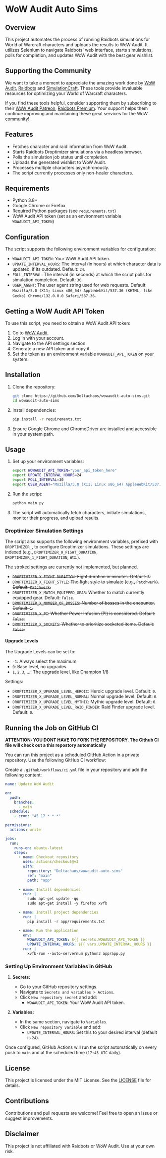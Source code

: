 # WoW Audit Auto Sims

## Overview
This project automates the process of running Raidbots simulations for World of Warcraft characters and uploads the results to WoW Audit. It utilizes Selenium to navigate Raidbots' web interface, starts simulations, polls for completion, and updates WoW Audit with the best gear wishlist.

## Supporting the Community
We want to take a moment to appreciate the amazing work done by [WoW Audit](https://wowaudit.com/), [Raidbots](https://www.raidbots.com/) and [SimulationCraft](https://www.simulationcraft.org/). These tools provide invaluable resources for optimizing your World of Warcraft characters.

If you find these tools helpful, consider supporting them by subscribing to their [WoW Audit Patreon](https://www.patreon.com/auditspreadsheet), [Raidbots Premium](https://www.raidbots.com/). Your support helps them continue improving and maintaining these great services for the WoW community!

## Features
- Fetches character and raid information from WoW Audit.
- Starts Raidbots Droptimizer simulations via a headless browser.
- Polls the simulation job status until completion.
- Uploads the generated wishlist to WoW Audit.
- Processes multiple characters asynchronously.
- The script currently processes only non-healer characters.

## Requirements
- Python 3.8+
- Google Chrome or Firefox
- Required Python packages (see `requirements.txt`)
- WoW Audit API token (set as an environment variable `WOWAUDIT_API_TOKEN`)

## Configuration
The script supports the following environment variables for configuration:

- `WOWAUDIT_API_TOKEN`: Your WoW Audit API token.
- `UPDATE_INTERVAL_HOURS`: The interval (in hours) at which character data is updated, if its outdated. Default: `24`.
- `POLL_INTERVAL`: The interval (in seconds) at which the script polls for simulation completion. Default: `30`.
- `USER_AGENT`: The user agent string used for web requests. Default: `Mozilla/5.0 (X11; Linux x86_64) AppleWebKit/537.36 (KHTML, like Gecko) Chrome/132.0.0.0 Safari/537.36`.

## Getting a WoW Audit API Token
To use this script, you need to obtain a WoW Audit API token:
1. Go to [WoW Audit](https://wowaudit.com/).
2. Log in with your account.
3. Navigate to the API settings section.
4. Generate a new API token and copy it.
5. Set the token as an environment variable `WOWAUDIT_API_TOKEN` on your system.

## Installation
1. Clone the repository:
   ```sh
   git clone https://github.com/Deltachaos/wowaudit-auto-sims.git
   cd wowaudit-auto-sims
   ```
2. Install dependencies:
   ```sh
   pip install -r requirements.txt
   ```
3. Ensure Google Chrome and ChromeDriver are installed and accessible in your system path.

## Usage
1. Set up your environment variables:
   ```sh
   export WOWAUDIT_API_TOKEN="your_api_token_here"
   export UPDATE_INTERVAL_HOURS=24
   export POLL_INTERVAL=30
   export USER_AGENT="Mozilla/5.0 (X11; Linux x86_64) AppleWebKit/537.36 (KHTML, like Gecko) Chrome/132.0.0.0 Safari/537.36"
   ```
2. Run the script:
   ```sh
   python main.py
   ```
3. The script will automatically fetch characters, initiate simulations, monitor their progress, and upload results.

### Droptimizer Simulation Settings
The script also supports the following environment variables, prefixed with `DROPTIMIZER_`, to configure Droptimizer simulations. These settings are indexed (e.g., `DROPTIMIZER_0_FIGHT_DURATION`, `DROPTIMIZER_1_FIGHT_DURATION`, etc.).

The stroked settings are currently not implemented, but planned.

- ~~`DROPTIMIZER_X_FIGHT_DURATION`: Fight duration in minutes. Default: `5`.~~
- ~~`DROPTIMIZER_X_FIGHT_STYLE`: The fight style to simulate (e.g., `Patchwerk`). Default: `Patchwerk`.~~
- `DROPTIMIZER_X_MATCH_EQUIPPED_GEAR`: Whether to match currently equipped gear. Default: `False`.
- ~~`DROPTIMIZER_X_NUMBER_OF_BOSSES`: Number of bosses in the encounter. Default: `1`.~~
- ~~`DROPTIMIZER_X_PI`: Whether Power Infusion (PI) is considered. Default: `False`.~~
- ~~`DROPTIMIZER_X_SOCKETS`: Whether to prioritize socketed items. Default: `False`.~~

#### Upgrade Levels

The Upgrade Levels can be set to:

- `-1`: Always select the maximum
- `0`: Base level, no upgrades
- `1`, `2`, `3`, ...: The upgrade level, like Champion 1/8

Settings:

- `DROPTIMIZER_X_UPGRADE_LEVEL_HEROIC`: Heroic upgrade level. Default: `0`.
- `DROPTIMIZER_X_UPGRADE_LEVEL_NORMAL`: Normal upgrade level. Default: `0`.
- `DROPTIMIZER_X_UPGRADE_LEVEL_MYTHIC`: Mythic upgrade level. Default: `0`.
- `DROPTIMIZER_X_UPGRADE_LEVEL_RAID_FINDER`: Raid Finder upgrade level. Default: `0`.

## Running the Job on GitHub CI

**ATTENTION: YOU DONT HAVE TO FORK THE REPOSITORY. The Github CI file will check out a this repostory automatically**

You can run this project as a scheduled GitHub Action in a private repository. Use the following GitHub CI workflow:

Create a `.github/workflows/ci.yml` file in your repository and add the following content:

```yaml
name: Update WoW Audit

on:
  push:
    branches:
      - main
  schedule:
    - cron: "45 17 * * *"

permissions:
  actions: write

jobs:
  run:
    runs-on: ubuntu-latest
    steps:
      - name: Checkout repository
        uses: actions/checkout@v3
        with:
          repository: "Deltachaos/wowaudit-auto-sims"
          ref: "main"
          path: "app"
          
      - name: Install dependencies
        run: |
          sudo apt-get update -qq
          sudo apt-get install -y firefox xvfb

      - name: Install project dependencies
        run: |
          pip install -r app/requirements.txt

      - name: Run the application
        env:
          WOWAUDIT_API_TOKEN: ${{ secrets.WOWAUDIT_API_TOKEN }}
          UPDATE_INTERVAL_HOURS: ${{ vars.UPDATE_INTERVAL_HOURS }}
        run: |
          xvfb-run --auto-servernum python3 app/app.py
```

### Setting Up Environment Variables in GitHub
1. **Secrets:**
   - Go to your GitHub repository settings.
   - Navigate to `Secrets and variables > Actions`.
   - Click `New repository secret` and add:
     - `WOWAUDIT_API_TOKEN`: Your WoW Audit API token.

2. **Variables:**
   - In the same section, navigate to `Variables`.
   - Click `New repository variable` and add:
     - `UPDATE_INTERVAL_HOURS`: Set this to your desired interval (default is `24`).

Once configured, GitHub Actions will run the script automatically on every push to `main` and at the scheduled time (`17:45 UTC` daily).

## License
This project is licensed under the MIT License. See the [LICENSE](LICENSE) file for details.

## Contributions
Contributions and pull requests are welcome! Feel free to open an issue or suggest improvements.

## Disclaimer
This project is not affiliated with Raidbots or WoW Audit. Use at your own risk.
